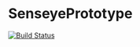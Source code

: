 # SenseyePrototype

[![Build Status](https://travis-ci.org/SenseyePrototype/SenseyePrototype.svg?branch=develop)](https://travis-ci.org/SenseyePrototype/SenseyePrototype)